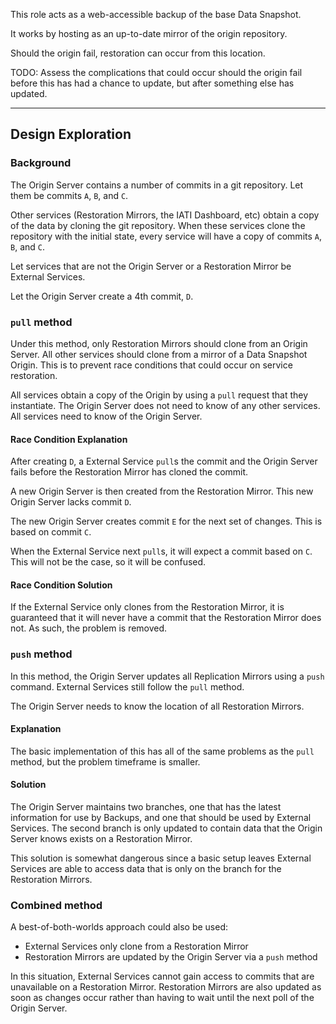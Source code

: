 This role acts as a web-accessible backup of the base Data Snapshot.

It works by hosting as an up-to-date mirror of the origin repository.

Should the origin fail, restoration can occur from this location.

TODO: Assess the complications that could occur should the origin fail before this has had a chance to update, but after something else has updated.

---

## Design Exploration

### Background

The Origin Server contains a number of commits in a git repository. Let them be commits `A`, `B`, and `C`.

Other services (Restoration Mirrors, the IATI Dashboard, etc) obtain a copy of the data by cloning the git repository. When these services clone the repository with the initial state, every service will have a copy of commits `A`, `B`, and `C`.

Let services that are not the Origin Server or a Restoration Mirror be External Services.

Let the Origin Server create a 4th commit, `D`.

### `pull` method

Under this method, only Restoration Mirrors should clone from an Origin Server. All other services should clone from a mirror of a Data Snapshot Origin. This is to prevent race conditions that could occur on service restoration.

All services obtain a copy of the Origin by using a `pull` request that they instantiate. The Origin Server does not need to know of any other services. All services need to know of the Origin Server.

#### Race Condition Explanation

After creating `D`, a External Service `pull`s the commit and the Origin Server fails before the Restoration Mirror has cloned the commit.

A new Origin Server is then created from the Restoration Mirror. This new Origin Server lacks commit `D`.

The new Origin Server creates commit `E` for the next set of changes. This is based on commit `C`.

When the External Service next `pull`s, it will expect a commit based on `C`. This will not be the case, so it will be confused.

#### Race Condition Solution

If the External Service only clones from the Restoration Mirror, it is guaranteed that it will never have a commit that the Restoration Mirror does not. As such, the problem is removed.

### `push` method

In this method, the Origin Server updates all Replication Mirrors using a `push` command. External Services still follow the `pull` method.

The Origin Server needs to know the location of all Restoration Mirrors.

#### Explanation

The basic implementation of this has all of the same problems as the `pull` method, but the problem timeframe is smaller.

#### Solution

The Origin Server maintains two branches, one that has the latest information for use by Backups, and one that should be used by External Services. The second branch is only updated to contain data that the Origin Server knows exists on a Restoration Mirror.

This solution is somewhat dangerous since a basic setup leaves External Services are able to access data that is only on the branch for the Restoration Mirrors.

### Combined method

A best-of-both-worlds approach could also be used:

* External Services only clone from a Restoration Mirror
* Restoration Mirrors are updated by the Origin Server via a `push` method

In this situation, External Services cannot gain access to commits that are unavailable on a Restoration Mirror. Restoration Mirrors are also updated as soon as changes occur rather than having to wait until the next poll of the Origin Server.
